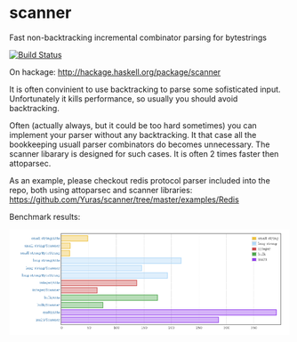 # scanner
Fast non-backtracking incremental combinator parsing for bytestrings

[![Build Status](https://travis-ci.org/Yuras/scanner.svg?branch=master)](https://travis-ci.org/Yuras/scanner)

On hackage: http://hackage.haskell.org/package/scanner

It is often convinient to use backtracking to parse some sofisticated
input. Unfortunately it kills performance, so usually you should avoid
backtracking.

Often (actually always, but it could be too hard sometimes) you can
implement your parser without any backtracking. It that case all the
bookkeeping usuall parser combinators do becomes unnecessary. The
scanner libarary is designed for such cases. It is often 2 times faster
then attoparsec.

As an example, please checkout redis protocol parser included into the
repo, both using attoparsec and scanner libraries:
https://github.com/Yuras/scanner/tree/master/examples/Redis

Benchmark results:

![Bechmark results](https://raw.githubusercontent.com/Yuras/scanner/master/bench/bench.png)
